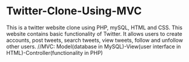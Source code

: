 # Twitter-Clone-Using-MVC
This is a twitter website clone using PHP, mySQL, HTML and CSS. This website contains basic functionality of Twitter. It allows users to create accounts, post tweets, search tweets, view tweets, follow and unfollow other users. 
//MVC: Model(database in MySQL)-View(user interface in HTML)-Controller(functionality in PHP)
